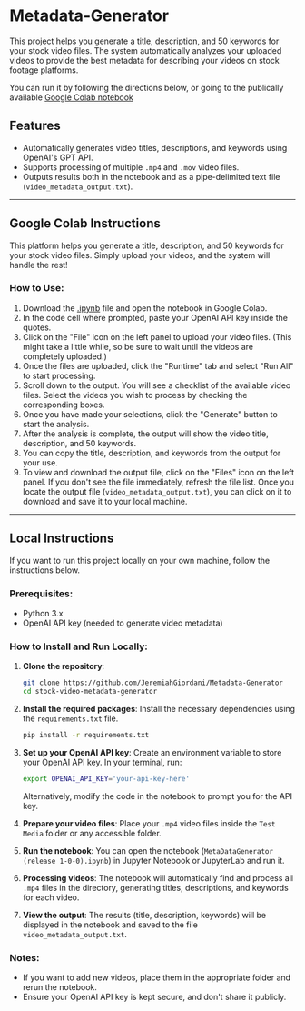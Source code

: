 # Metadata-Generator

This project helps you generate a title, description, and 50 keywords for your stock video files. The system automatically analyzes your uploaded videos to provide the best metadata for describing your videos on stock footage platforms.

You can run it by following the directions below, or going to the publically available <a href='https://colab.research.google.com/drive/1SOC2HraepTh0ifOzvhZseWnx72U22qB0?usp=sharing'>Google Colab notebook</a>

## Features
- Automatically generates video titles, descriptions, and keywords using OpenAI's GPT API.
- Supports processing of multiple `.mp4` and `.mov` video files.
- Outputs results both in the notebook and as a pipe-delimited text file (`video_metadata_output.txt`).

---

## Google Colab Instructions

This platform helps you generate a title, description, and 50 keywords for your stock video files. Simply upload your videos, and the system will handle the rest!

### How to Use:
1. Download the <a href='https://github.com/JeremiahGiordani/Metadata-Generator/blob/main/MetadataGenerator%20(release%201-0-0).ipynb'>.ipynb</a> file and open the notebook in Google Colab.
2. In the code cell where prompted, paste your OpenAI API key inside the quotes.
3. Click on the "File" icon on the left panel to upload your video files. (This might take a little while, so be sure to wait until the videos are completely uploaded.)
4. Once the files are uploaded, click the "Runtime" tab and select "Run All" to start processing.
5. Scroll down to the output. You will see a checklist of the available video files. Select the videos you wish to process by checking the corresponding boxes.
6. Once you have made your selections, click the "Generate" button to start the analysis.
7. After the analysis is complete, the output will show the video title, description, and 50 keywords.
8. You can copy the title, description, and keywords from the output for your use.
9. To view and download the output file, click on the "Files" icon on the left panel. If you don't see the file immediately, refresh the file list. Once you locate the output file (`video_metadata_output.txt`), you can click on it to download and save it to your local machine.

---

## Local Instructions

If you want to run this project locally on your own machine, follow the instructions below.

### Prerequisites:
- Python 3.x
- OpenAI API key (needed to generate video metadata)

### How to Install and Run Locally:
1. **Clone the repository**:
   ```bash
   git clone https://github.com/JeremiahGiordani/Metadata-Generator
   cd stock-video-metadata-generator
   ```

2. **Install the required packages**:
   Install the necessary dependencies using the `requirements.txt` file.
   ```bash
   pip install -r requirements.txt
   ```

3. **Set up your OpenAI API key**:
   Create an environment variable to store your OpenAI API key. In your terminal, run:
   ```bash
   export OPENAI_API_KEY='your-api-key-here'
   ```

   Alternatively, modify the code in the notebook to prompt you for the API key.

4. **Prepare your video files**:
   Place your `.mp4` video files inside the `Test Media` folder or any accessible folder.

5. **Run the notebook**:
   You can open the notebook (`MetaDataGenerator (release 1-0-0).ipynb`) in Jupyter Notebook or JupyterLab and run it.

6. **Processing videos**:
   The notebook will automatically find and process all `.mp4` files in the directory, generating titles, descriptions, and keywords for each video.

7. **View the output**:
   The results (title, description, keywords) will be displayed in the notebook and saved to the file `video_metadata_output.txt`.

### Notes:
- If you want to add new videos, place them in the appropriate folder and rerun the notebook.
- Ensure your OpenAI API key is kept secure, and don't share it publicly.


